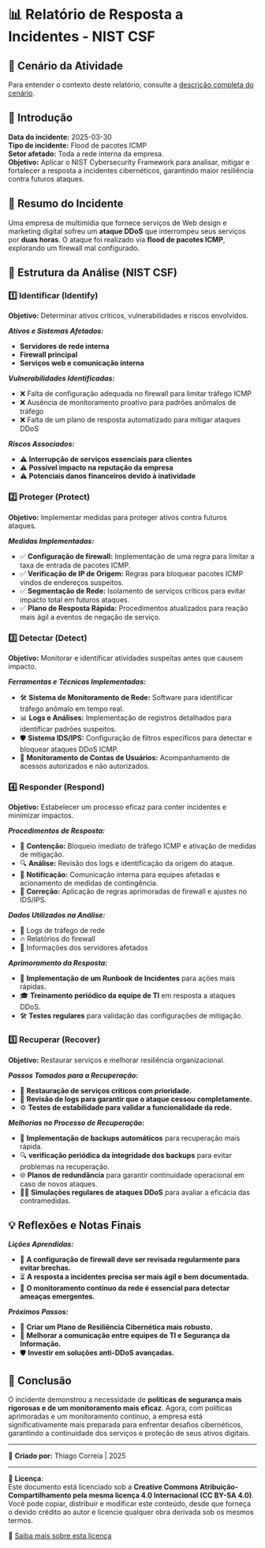 # 📊 Relatório de Resposta a Incidentes - NIST CSF

## 📄 Cenário da Atividade
Para entender o contexto deste relatório, consulte a [descrição completa do cenário](incident-report-nist-scenario.md).


## 📌 Introdução
**Data do incidente:** 2025-03-30  
**Tipo de incidente:** Flood de pacotes ICMP  
**Setor afetado:** Toda a rede interna da empresa.  
**Objetivo:** Aplicar o NIST Cybersecurity Framework para analisar, mitigar e fortalecer a resposta a incidentes cibernéticos, garantindo maior resiliência contra futuros ataques.

## 🚨 Resumo do Incidente
Uma empresa de multimídia que fornece serviços de Web design e marketing digital sofreu um **ataque DDoS** que interrompeu seus serviços por **duas horas**. O ataque foi realizado via **flood de pacotes ICMP**, explorando um firewall mal configurado.

## 🔎 Estrutura da Análise (NIST CSF)

### 1️⃣ Identificar (Identify)
**Objetivo:** Determinar ativos críticos, vulnerabilidades e riscos envolvidos.

**_Ativos e Sistemas Afetados:_**

- **Servidores de rede interna**
- **Firewall principal**
- **Serviços web e comunicação interna**

**_Vulnerabilidades Identificadas:_**

- ❌ Falta de configuração adequada no firewall para limitar tráfego ICMP
- ❌ Ausência de monitoramento proativo para padrões anômalos de tráfego
- ❌ Falta de um plano de resposta automatizado para mitigar ataques DDoS

**_Riscos Associados:_**

- ⚠️ **Interrupção de serviços essenciais para clientes**
- ⚠️ **Possível impacto na reputação da empresa**
- ⚠️ **Potenciais danos financeiros devido à inatividade**


### 2️⃣ Proteger (Protect)
**Objetivo:** Implementar medidas para proteger ativos contra futuros ataques.

**_Medidas Implementadas:_**

- ✅ **Configuração de firewall:** Implementação de uma regra para limitar a taxa de entrada de pacotes ICMP.
- ✅ **Verificação de IP de Origem:** Regras para bloquear pacotes ICMP vindos de endereços suspeitos.
- ✅ **Segmentação de Rede:** Isolamento de serviços críticos para evitar impacto total em futuros ataques.
- ✅ **Plano de Resposta Rápida:** Procedimentos atualizados para reação mais ágil a eventos de negação de serviço.


### 3️⃣ Detectar (Detect)
**Objetivo:** Monitorar e identificar atividades suspeitas antes que causem impacto.

**_Ferramentas e Técnicas Implementadas:_**

- 🛠 **Sistema de Monitoramento de Rede:** Software para identificar tráfego anômalo em tempo real.
- 📊 **Logs e Análises:** Implementação de registros detalhados para identificar padrões suspeitos.
- 🛡 **Sistema IDS/IPS:** Configuração de filtros específicos para detectar e bloquear ataques DDoS ICMP.
- 👤 **Monitoramento de Contas de Usuários:** Acompanhamento de acessos autorizados e não autorizados.


### 4️⃣ Responder (Respond)
**Objetivo:** Estabelecer um processo eficaz para conter incidentes e minimizar impactos.

**_Procedimentos de Resposta:_**

- 🛑 **Contenção:** Bloqueio imediato de tráfego ICMP e ativação de medidas de mitigação.
- 🔍 **Análise:** Revisão dos logs e identificação da origem do ataque.
- 📢 **Notificação:** Comunicação interna para equipes afetadas e acionamento de medidas de contingência.
- 🔧 **Correção:** Aplicação de regras aprimoradas de firewall e ajustes no IDS/IPS.

**_Dados Utilizados na Análise:_**

- 📂 Logs de tráfego de rede
- 🔥 Relatórios do firewall
- 📡 Informações dos servidores afetados

**_Aprimoramento da Resposta:_**

- 📖 **Implementação de um Runbook de Incidentes** para ações mais rápidas.
- 🎓 **Treinamento periódico da equipe de TI** em resposta a ataques DDoS.
- 🛠 **Testes regulares** para validação das configurações de mitigação.


### 5️⃣ Recuperar (Recover)
**Objetivo:** Restaurar serviços e melhorar resiliência organizacional.

**_Passos Tomados para a Recuperação:_**

- 🔄 **Restauração de serviços críticos com prioridade.**
- 📑 **Revisão de logs para garantir que o ataque cessou completamente.**
- ⚙️ **Testes de estabilidade para validar a funcionalidade da rede.**

**_Melhorias no Processo de Recuperação:_**

- 💾 **Implementação de backups automáticos** para recuperação mais rápida.
- 🔍 **verificação periódica da integridade dos backups** para evitar problemas na recuperação.
- 🌐 **Planos de redundância** para garantir continuidade operacional em caso de novos ataques.
- 🏴‍☠️ **Simulações regulares de ataques DDoS** para avaliar a eficácia das contramedidas.


## 💡 Reflexões e Notas Finais

**_Lições Aprendidas:_**

- 📌 **A configuração de firewall deve ser revisada regularmente para evitar brechas.**
- ⏳ **A resposta a incidentes precisa ser mais ágil e bem documentada.**
- 📡 **O monitoramento contínuo da rede é essencial para detectar ameaças emergentes.**

**_Próximos Passos:_**

- 📘 **Criar um Plano de Resiliência Cibernética mais robusto.**
- 🤝 **Melhorar a comunicação entre equipes de TI e Segurança da Informação.**
- 🛡 **Investir em soluções anti-DDoS avançadas.**


## 📌 Conclusão
O incidente demonstrou a necessidade de **políticas de segurança mais rigorosas e de um monitoramento mais eficaz**. Agora, com políticas aprimoradas e um monitoramento contínuo, a empresa está significativamente mais preparada para enfrentar desafios cibernéticos, garantindo a continuidade dos serviços e proteção de seus ativos digitais.

---

📖 **Criado por:** Thiago Correia | 2025

---
📜 **Licença**:  
Este documento está licenciado sob a **Creative Commons Atribuição-Compartilhamento pela mesma licença 4.0 Internacional (CC BY-SA 4.0)**.  
Você pode copiar, distribuir e modificar este conteúdo, desde que forneça o devido crédito ao autor e licencie qualquer obra derivada sob os mesmos termos.  

🔗 [Saiba mais sobre esta licença](https://creativecommons.org/licenses/by-sa/4.0/deed.pt)